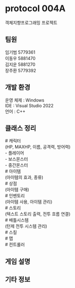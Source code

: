 <h1>protocol 004A</h1>
객체지향프로그래밍 프로젝트
<h2>팀원</h2>
임기범 5779361<br/>
이동우 5881470<br/>
김지운 5881270<br/>
장주환 5779392<br/>
<h2>개발 환경</h2>
운영 체제 : Windows<br/>
IDE : Visual Studio 2022<br/>
언어 : C++<br/>
<h2>클래스 정리</h2>
# 캐릭터<br/>
(HP, MAXHP, 이름, 공격력, 방어력)<br/>
 - 플레이어<br/>
 - 보스몬스터<br/>
 - 중간몬스터<br/>
# 아이템<br/>
(아이템의 효과, 종류)<br/>
# 상점<br/>
(아이템 구매)<br/>
# 인벤토리<br/>
(아이템 사용, 아이템 관리)<br/>
# 스토리<br/>
(텍스트 스토리 출력, 전투 흐름 연결)<br/>
# 배틀시스템<br/>
(턴제 전투 시스템 관리)<br/>
# 스킬<br/>
# 맵<br/>
# 컨트롤러<br/>
<h2>게임 설명</h2>
<h2>기타 정보</h2>